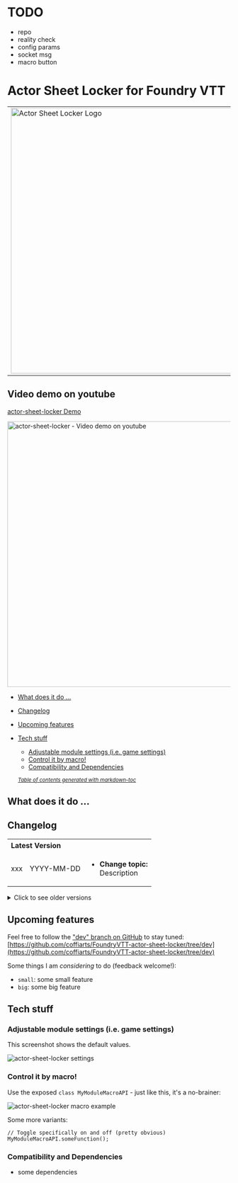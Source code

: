# TODO
- repo
- reality check
- config params
- socket msg
- macro button

# Actor Sheet Locker for Foundry VTT
<table style="border:0">
  <tr>
    <td><img src="src/actor-sheet-locker/artwork/actor-sheet-locker-logo.png" width="600" alt="Actor Sheet Locker Logo"/></td>
    <td><span style="color:#da6502"></span><br/>
        <br/>
        <i><strong>"Here goes ...<br/>
            ... some fancy ...<br/>
            ... slogan"</strong></i>
    </td>
  </tr>
</table>

## Video demo on youtube
[actor-sheet-locker Demo](https://youtu.be/actor-sheet-locker)

[<img src="src/actor-sheet-locker/artwork/actor-sheet-locker-video-thumb.png" alt="actor-sheet-locker - Video demo on youtube" width="600"/>](https://youtu.be/actor-sheet-locker)

- [What does it do ...](#what-does-it-do-)
- [Changelog](#changelog)
- [Upcoming features](#upcoming-features)
- [Tech stuff](#tech-stuff)
  * [Adjustable module settings (i.e. game settings)](#adjustable-module-settings--ie-game-settings-)
  * [Control it by macro!](#control-it-by-macro-)
  * [Compatibility and Dependencies](#compatibility-and-dependencies)

  <small><i><a href='http://ecotrust-canada.github.io/markdown-toc/'>Table of contents generated with markdown-toc</a></i></small>

## What does it do ...


## Changelog
<table style="border:0">
    <tr>
        <th colspan="3" style="text-align: left">Latest Version</th>
    </tr>
    <tr>
        <td>xxx</td>
        <td>YYYY-MM-DD</td>
        <td>
            <ul>
                <li><b>Change topic:</b><br/>
                    Description</li>
            </ul>
        </td>
    </tr>
</table>

<details><summary>Click to see older versions</summary>
<table>
    <tr>
        <th>Release</th>
        <th>Date</th>
        <th>Changes</th>
    </tr>
    <tr>
        <td>xyz</td>
        <td>YYYY-MM-DD</td>
        <td>Description</td>
    </tr>
</table>
</details>

## Upcoming features
Feel free to follow the ["dev" branch on GitHub](https://github.com/coffiarts/FoundryVTT-actor-sheet-locker/tree/dev) to stay tuned: [https://github.com/coffiarts/FoundryVTT-actor-sheet-locker/tree/dev](https://github.com/coffiarts/FoundryVTT-actor-sheet-locker/tree/dev)

Some things I am *considering* to do (feedback welcome!):

- `small`: some small feature
- `big`: some big feature

## Tech stuff
### Adjustable module settings (i.e. game settings)
This screenshot shows the default values.

<img src="src/actor-sheet-locker/artwork/actor-sheet-locker-settings.png" alt="actor-sheet-locker settings"/>

### Control it by macro!
Use the exposed `class MyModuleMacroAPI` - just like this, it's a no-brainer:

<img src="src/actor-sheet-locker/artwork/actor-sheet-locker-toggle-macro.png" alt="actor-sheet-locker macro example"/>

Some more variants:

    // Toggle specifically on and off (pretty obvious)
    MyModuleMacroAPI.someFunction();

### Compatibility and Dependencies
- some dependencies
